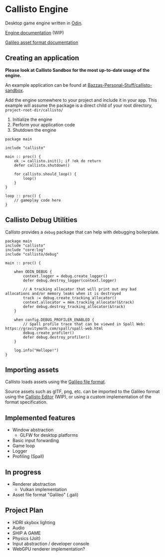 # Callisto Engine

Desktop game engine written in [Odin](https://odin-lang.org).

[Engine documentation](https://docs.bazzagibbs.com/callisto) (WIP)

[Galileo asset format documentation](https://docs.bazzagibbs.com/galileo)

## Creating an application

**Please look at Callisto Sandbox for the most up-to-date usage of the engine.**

An example application can be found at [Bazzas-Personal-Stuff/callisto-sandbox](https://github.com/bazzas-personal-stuff/callisto-sandbox).

Add the engine somewhere to your project and include it in your app. This example will assume the package is a direct child of your root directory, `project-root-dir/callisto/`

1. Initialize the engine
2. Perform your application code
3. Shutdown the engine

```odin
package main

include "callisto"

main :: proc() {
    ok := callisto.init(); if !ok do return
    defer callisto.shutdown()

    for callisto.should_loop() {
        loop()
    }  
}

loop :: proc() {
    // gameplay code here
}
```

## Callisto Debug Utilities

Callisto provides a `debug` package that can help with debugging boilerplate.

```odin
package main
include "callisto"
include "core:log"
include "callisto/debug"

main :: proc() {
    
    when ODIN_DEBUG {
        context.logger = debug.create_logger()
        defer debug.destroy_logger(context.logger)

        // A tracking allocator that will print out any bad allocations and/or memory leaks when it is destroyed
        track := debug.create_tracking_allocator()
        context.allocator = mem.tracking_allocator(&track)
        defer debug.destroy_tracking_allocator(&track)
    }

    when config.DEBUG_PROFILER_ENABLED {
        // Spall profile trace that can be viewed in Spall Web: https://gravitymoth.com/spall/spall-web.html
        debug.create_profiler()
        defer debug.destroy_profiler()
    }

    log.info("Hellope!")
}
```

## Importing assets

Callisto loads assets using the [Galileo file format](https://docs.bazzagibbs.com/galileo).

Source assets such as glTF, png, etc. can be imported to the Galileo format using the [Callisto Editor](https://github.com/Bazzagibbs/callisto-editor) (WIP),
or using a custom implementation of the format specification.

## Implemented features

- Window abstraction
  - GLFW for desktop platforms
- Basic input forwarding
- Game loop
- Logger
- Profiling (Spall)

## In progress

- Renderer abstraction
  - Vulkan implementation
- Asset file format "Galileo" (.gali)

## Project Plan

- HDRI skybox lighting
- Audio
- SHIP A GAME
- Physics (Jolt)
- Input abstraction / developer console
- WebGPU renderer implementation?
